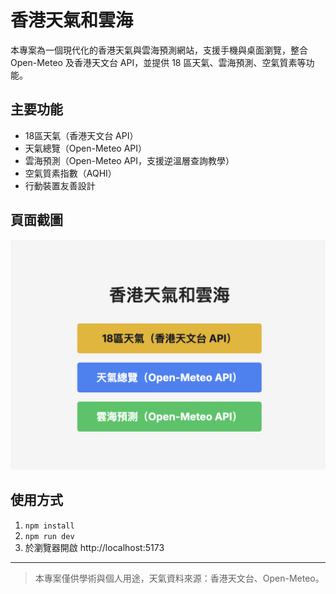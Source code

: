 # 香港天氣和雲海

本專案為一個現代化的香港天氣與雲海預測網站，支援手機與桌面瀏覽，整合 Open-Meteo 及香港天文台 API，並提供 18 區天氣、雲海預測、空氣質素等功能。

## 主要功能
- 18區天氣（香港天文台 API）
- 天氣總覽（Open-Meteo API）
- 雲海預測（Open-Meteo API，支援逆溫層查詢教學）
- 空氣質素指數（AQHI）
- 行動裝置友善設計

## 頁面截圖

![網站截圖](public/Screenshot%202025-06-06%20at%2004.30.23.png)

## 使用方式
1. `npm install`
2. `npm run dev`
3. 於瀏覽器開啟 http://localhost:5173

---

> 本專案僅供學術與個人用途，天氣資料來源：香港天文台、Open-Meteo。
